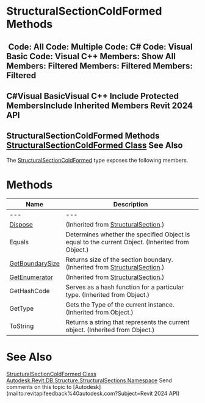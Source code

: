 # StructuralSectionColdFormed Methods

﻿
 Code: All Code: Multiple Code: C# Code: Visual Basic Code: Visual C++  Members: Show All Members: Filtered Members: Filtered Members: Filtered   
---  
C#Visual BasicVisual C++
Include Protected MembersInclude Inherited Members
Revit 2024 API  
---  
StructuralSectionColdFormed Methods  
[StructuralSectionColdFormed Class](f77557fc-2bc9-e1f9-5984-57cbbe93508a.md "StructuralSectionColdFormed Class") See Also  
---  
The [StructuralSectionColdFormed](f77557fc-2bc9-e1f9-5984-57cbbe93508a.md "StructuralSectionColdFormed Class") type exposes the following members.
# Methods
| Name | Description |
| --- | --- |
| --- | --- | --- |
| [Dispose](249262d0-4568-c478-18ae-0f87c2891b52.md "Dispose Method") | (Inherited from [StructuralSection](65b59d7d-bd7b-c71b-7159-dfc506a912ee.md "StructuralSection Class").) |
| Equals | Determines whether the specified Object is equal to the current Object. (Inherited from Object.) |
| [GetBoundarySize](9620fd63-46c2-d123-817d-630acc21fbb1.md "GetBoundarySize Method") | Returns size of the section boundary.  (Inherited from [StructuralSection](65b59d7d-bd7b-c71b-7159-dfc506a912ee.md "StructuralSection Class").) |
| [GetEnumerator](053ad5cb-5388-7db6-7f74-063e61370b05.md "GetEnumerator Method") | (Inherited from [StructuralSection](65b59d7d-bd7b-c71b-7159-dfc506a912ee.md "StructuralSection Class").) |
| GetHashCode | Serves as a hash function for a particular type.  (Inherited from Object.) |
| GetType | Gets the Type of the current instance. (Inherited from Object.) |
| ToString | Returns a string that represents the current object. (Inherited from Object.) |

# See Also
[StructuralSectionColdFormed Class](f77557fc-2bc9-e1f9-5984-57cbbe93508a.md "StructuralSectionColdFormed Class")
[Autodesk.Revit.DB.Structure.StructuralSections Namespace](09862f38-63f6-a5f8-e560-ae775901bc92.md "Autodesk.Revit.DB.Structure.StructuralSections Namespace")
Send comments on this topic to [Autodesk](mailto:revitapifeedback%40autodesk.com?Subject=Revit 2024 API)
